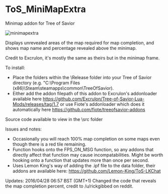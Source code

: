 # ToS_MiniMapExtra
Minimap addon for Tree of Savior

![minimapextra](https://raw.githubusercontent.com/Maytch/ToS_MiniMapExtra/master/minimapextra-screenshot.jpg)

Displays unrevealed areas of the map required for map completion, and shows map name and percentage revealed above the minimap.

Credit to Excrulon, it's mostly the same as theirs but in the minimap frame.

To install:
 - Place the folders within the \Release folder into your Tree of Savior directory (e.g. "C:\Program Files (x86)\Steam\steamapps\common\TreeOfSavior\).
 - Either add the addon filepath of this addon to Excrulon's addonloader available here https://github.com/Excrulon/Tree-of-Savior-Lua-Mods/releases/tag/1.7 or use Fiote's addonloader which does it automatically here https://github.com/fiote/treeofsavior-addons

Source code available to view in the \src folder

Issues and notes:
- Occasionally you will reach 100% map completion on some maps even though there is a red tile remaining.
- Function hooks onto the FPS_ON_MSG function, so any addons that directly affect that function may cause incompatabilities. Might be worth hooking onto a function that updates more than once per second.
- Uses Lemon King's way of adding the .ipf file to the data folder, their addons are available here: https://github.com/Lemon-King/ToS-LKChat

Updates:
2016/04/28 06:57 BST (GMT+1) Changed the code that reveals the map completion percent, credit to /u/rickgibbed on reddit.
